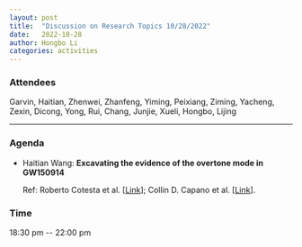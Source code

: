 ```yaml
---
layout: post
title:  "Discussion on Research Topics 10/28/2022"
date:   2022-10-28
author: Hongbo Li
categories: activities
---
```



### Attendees

Garvin, Haitian, Zhenwei, Zhanfeng, Yiming, Peixiang, Ziming, Yacheng, Zexin, Dicong, Yong, Rui, Chang, Junjie, Xueli, Hongbo, Lijing

---

### Agenda

- Haitian Wang: **Excavating the evidence of the overtone mode in GW150914**

  Ref: Roberto Cotesta et al. [[Link](https://arxiv.org/abs/2201.00822)];
       Collin D. Capano et al. [[Link](https://arxiv.org/abs/2209.00640)].
  
       
  
       

          
### Time

18:30 pm -- 22:00 pm
